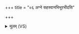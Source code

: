 +++
title = "०६ अग्ने सहस्वानभिभूरभीदसि"

+++
<details><summary>मूलम् (VS)</summary>

अग्ने॒ सह॑स्वानभि॒भूर॒भीद॑सि॒ नीचो॒ न्यु᳡ब्ज द्विष॒तः स॒पत्ना॑न्।  
इ॒यं मात्रा॑ मी॒यमा॑ना मि॒ता च॑ सजा॒तांस्ते॑ बलि॒हृतः॑ कृणोतु ॥
</details>